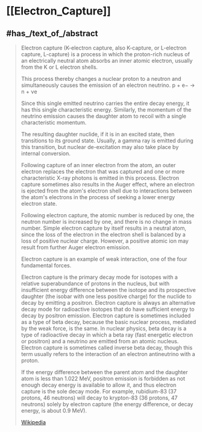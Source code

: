 
# [[Electron_Capture]] 

## #has_/text_of_/abstract 

> Electron capture (K-electron capture, also K-capture, or L-electron capture, L-capture) 
> is a process in which the proton-rich nucleus of an electrically neutral atom 
> absorbs an inner atomic electron, usually from the K or L electron shells. 
> 
> This process thereby changes a nuclear proton to a neutron 
> and simultaneously causes the emission of an electron neutrino.
>  p   +   e−     →     n   +  νe 
> 
> Since this single emitted neutrino carries the entire decay energy, 
> it has this single characteristic energy. 
> Similarly, the momentum of the neutrino emission 
> causes the daughter atom to recoil with a single characteristic momentum.
>
> The resulting daughter nuclide, if it is in an excited state, then transitions to its ground state. 
> Usually, a gamma ray is emitted during this transition, but nuclear de-excitation may also take place by internal conversion.
>
> Following capture of an inner electron from the atom, an outer electron replaces the electron that was captured and one or more characteristic X-ray photons is emitted in this process. Electron capture sometimes also results in the Auger effect, where an electron is ejected from the atom's electron shell due to interactions between the atom's electrons in the process of seeking a lower energy electron state.
>
> Following electron capture, the atomic number is reduced by one, the neutron number is increased by one, and there is no change in mass number. Simple electron capture by itself results in a neutral atom, since the loss of the electron in the electron shell is balanced by a loss of positive nuclear charge. However, a positive atomic ion may result from further Auger electron emission.
>
> Electron capture is an example of weak interaction, one of the four fundamental forces.
>
> Electron capture is the primary decay mode for isotopes with a relative superabundance of protons in the nucleus, but with insufficient energy difference between the isotope and its prospective daughter (the isobar with one less positive charge) for the nuclide to decay by emitting a positron. Electron capture is always an alternative decay mode for radioactive isotopes that do have sufficient energy to decay by positron emission. Electron capture is sometimes included as a type of beta decay, because the basic nuclear process, mediated by the weak force, is the same. In nuclear physics, beta decay is a type of radioactive decay in which a beta ray (fast energetic electron or positron) and a neutrino are emitted from an atomic nucleus. Electron capture is sometimes called inverse beta decay, though this term usually refers to the interaction of an electron antineutrino with a proton.
>
> If the energy difference between the parent atom and the daughter atom is less than 1.022 MeV, positron emission is forbidden as not enough decay energy is available to allow it, and thus electron capture is the sole decay mode. For example, rubidium-83 (37 protons, 46 neutrons) will decay to krypton-83 (36 protons, 47 neutrons) solely by electron capture (the energy difference, or decay energy, is about 0.9 MeV).
>
> [Wikipedia](https://en.wikipedia.org/wiki/Electron%20capture) 

